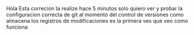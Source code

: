 Hola Esta correcion la realize hace 5 minutos
solo quiero ver y probar la configuracion correcta de git al momento del control de versiones como almacena los registros de modificaciones es la primera ves que veo como funciona